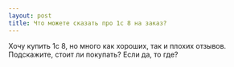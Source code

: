 ```yaml
---
layout: post 
title: Что можете сказать про 1c 8 на заказ? 
--- 
```

Хочу купить 1c 8, но много как хороших, так и плохих отзывов. Подскажите, стоит ли покупать? Если да, то где?